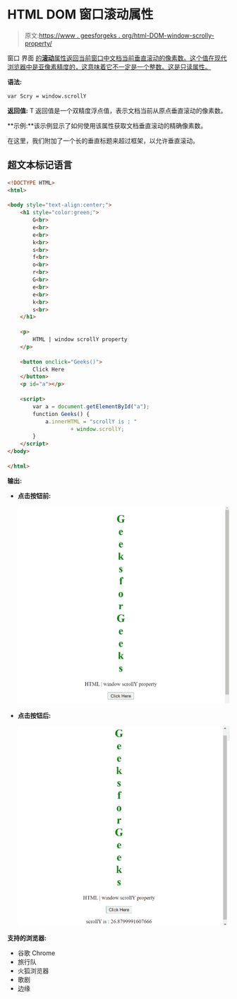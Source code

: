 # HTML DOM 窗口滚动属性

> 原文:[https://www . geesforgeks . org/html-DOM-window-scrolly-property/](https://www.geeksforgeeks.org/html-dom-window-scrolly-property/)

窗口 界面 [的**滚动**属性返回当前窗口中文档当前垂直滚动的像素数。这个值在现代浏览器中是亚像素精度的，这意味着它不一定是一个整数。这是只读属性。](https://developer.mozilla.org/en-US/docs/Web/API/Window)

**语法:**

```html
var Scry = window.scrollY

```

**返回值:** T 返回值是一个双精度浮点值，表示文档当前从原点垂直滚动的像素数。

**示例:**该示例显示了如何使用该属性获取文档垂直滚动的精确像素数。

在这里，我们附加了一个长的垂直标题来超过框架，以允许垂直滚动。

## 超文本标记语言

```html
<!DOCTYPE HTML>
<html>

<body style="text-align:center;">
    <h1 style="color:green;">
        G<br>
        e<br>
        e<br>
        k<br>
        s<br>
        f<br>
        o<br>
        r<br>
        G<br>
        e<br>
        e<br>
        k<br>
        s<br>
    </h1>

    <p>
        HTML | window scrollY property
    </p>

    <button onclick="Geeks()">
        Click Here
    </button>
    <p id="a"></p>

    <script>
        var a = document.getElementById("a");
        function Geeks() {
            a.innerHTML = "scrollY is : " 
                    + window.scrollY;
        }
    </script>
</body>

</html>
```

**输出:**

*   **点击按钮前:**

    ![](img/8b878a83b495e560874e9bbd1ea5ab9f.png)

*   **点击按钮后:**

    ![](img/e5f1141181c65676ce98841bd60df06c.png)

**支持的浏览器:**

*   谷歌 Chrome
*   旅行队
*   火狐浏览器
*   歌剧
*   边缘